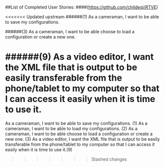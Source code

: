##List of Completed User Stories:
####(https://github.com/childeqi/RTVE)

<<<<<<< Updated upstream
######(1) As a cameraman, I want to be able to save my configurations. 

######(3) As a cameraman, I want to be able choose to load a configuration or create a new one. 

######(9) As a video editor, I want the XML file that is output to be easily transferable from the phone/tablet to my computer so that I can access it easily when it is time to use it. 
=======
As a cameraman, I want to be able to save my configurations. (1)
As a cameraman, I want to be able to load my configurations. (2)
As a cameraman, I want to be able choose to load a configuration or create a new one. (3)
As a video editor, I want the XML file that is output to be easily transferable from the phone/tablet to my computer so that I can access it easily when it is time to use it.(9)
>>>>>>> Stashed changes
